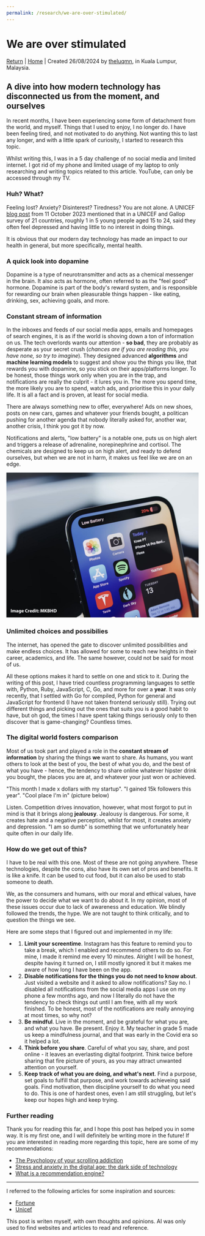```yaml
---
permalink: /research/we-are-over-stimulated/
---
```


# We  are over stimulated

[Return](./index.md) | [Home](../index.md) | Created 26/08/2024 by [theluqmn](https://github.com/theluqmn), in Kuala Lumpur, Malaysia.

## A dive into how modern technology has disconnected us from the moment, and ourselves

In recent months, I have been experiencing some form of detachment from the world, and myself. Things that I used to enjoy, I no longer do. I have been feeling tired, and not motivated to do anything. Not wanting this to last any longer, and with a little spark of curiosity, I started to research this topic.

Whilst writing this, I was in a 5 day challenge of no social media and limited internet. I got rid of my phone and limited usage of my laptop to only researching and writing topics related to this article. YouTube, can only be accessed through my TV.

### Huh? What?

Feeling lost? Anxiety? Disinterest? Tiredness? You are not alone. A UNICEF [blog post](https://www.unicef.org/rosa/blog/we-are-stressed-and-we-are-overwhelmed) from 11 October 2023 mentioned that in a UNICEF and Gallop survey of 21 countries, roughly 1 in 5 young people aged 15 to 24, said they often feel depressed and having little to no interest in doing things.

It is obvious that our modern day technology has made an impact to our health in general, but more specifically, mental health.

### A quick look into dopamine

Dopamine is a type of neurotransmitter and acts as a chemical messenger in the brain. It also acts as hormone, often referred to as the "feel good" hormone. Dopamine is part of the body's reward system, and is responsible for rewarding our brain when pleasurable things happen - like eating, drinking, sex, achieving goals, and more.

### Constant stream of information

In the inboxes and feeds of our social media apps, emails and homepages of search engines, it is as if the world is shoving down a ton of information on us. The tech overlords wants our attention - **so bad**, they are probably as desperate as your secret crush (*chances are if you are reading this, you have none, so try to imagine*). They designed advanced **algorithms** and **machine learning models** to suggest and show you the things you like, that rewards you with dopamine, so you stick on their apps/platforms longer. To be honest, those things work only when you are in the trap, and notifications are really the culprit - it lures you in. The more you spend time, the more likely you are to spend, watch ads, and prioritise this in your daily life. It is all a fact and is proven, at least for social media.

There are always something new to offer, everywhere! Ads on new shoes, posts on new cars, games and whatever your friends bought, a politican pushing for another agenda that nobody literally asked for, another war, another crisis, I think you got it by now.

Notifications and alerts, "low battery" is a notable one, puts us on high alert and triggers a release of adrenaline, norepinephrine and cortisol. The chemicals are designed to keep us on high alert, and ready to defend ourselves, but when we are not in harm, it makes us feel like we are on an edge.

![image](../assets/iphone-low-battery.jpg)

### Unlimited choices and possibilies

The internet, has opened the gate to discover unlimited possibilities and make endless choices. It has allowed for some to reach new heights in their career, academics, and life. The same however, could not be said for most of us.

All these options makes it hard to settle on one and stick to it. During the writing of this post, I have tried countless programming languages to settle with, Python, Ruby, JavaScript, C, Go, and more for over a **year**. It was only recently, that I settled with Go for compiled, Python for general and JavaScript for frontend (I have not taken frontend seriously still). Trying out different things and picking out the ones that suits you is a good habit to have, but oh god, the times I have spent taking things seriously only to then discover that is game-changing? Countless times.

### The digital world fosters comparison

Most of us took part and played a role in the **constant stream of information** by sharing the things **we** want to share. As humans, you want others to look at the best of you, the best of what you do, and the best of what you have - hence, the tendency to share online whatever hipster drink you bought, the places you are at, and whatever your just won or achieved.

"This month I made x dollars with my startup". "I gained 15k followers this year". "Cool place I'm in" (picture below)

Listen. Competition drives innovation, however, what most forgot to put in mind is that it brings along **jealousy**. Jealousy is dangerous. For some, it creates hate and a negative perception, whilst for most, it creates anxiety and depression. "I am so dumb" is something that we unfortunately hear quite often in our daily life.

### How do we get out of this?

I have to be real with this one. Most of these are not going anywhere. These technologies, despite the cons, also have its own set of pros and benefits. It is like a knife. It can be used to cut food, but it can also be used to stab someone to death.

We, as the consumers and humans, with our moral and ethical values, have the power to decide what we want to do about it. In my opinion, most of these issues occur due to lack of awareness and education. We blindly followed the trends, the hype. We are not taught to think critically, and to question the things we see.

Here are some steps that I figured out and implemented in my life:

- 1. **Limit your screentime**. Instagram has this feature to remind you to take a break, which I enabled and recommend others to do so. For mine, I made it remind me every 10 minutes. Alright I will be honest, despite having it turned on, I still mostly ignored it but it makes me aware of how long I have been on the app.
- 2. **Disable notifications for the things you do not need to know about**. Just visited a website and it asked to allow notifications? Say no. I disabled all notifications from the social media apps I use on my phone a few months ago, and now I literally do not have the tendency to check things out until I am free, with all my work finished. To be honest, most of the notifications are really annoying at most times, so why not?
- 3. **Be mindful**. Live in the moment, and be grateful for what you are, and what you have. Be present. Enjoy it. My teacher in grade 5 made us keep a mindfulness journal, and that was early in the Covid era so it helped a lot.
- 4. **Think before you share**. Careful of what you say, share, and post online - it leaves an everlasting digital footprint. Think twice before sharing that fire picture of yours, as you may attract unwanted attention on yourself.
- 5. **Keep track of what you are doing, and what's next**. Find a purpose, set goals to fulfill that purpose, and work towards achieveing said goals. Find motivation, then discipline yourself to do what you need to do. This is one of hardest ones, even I am still struggling, but let's keep our hopes high and keep trying.

### Further reading

Thank you for reading this far, and I hope this post has helped you in some way. It is my first one, and I will definitely be writing more in the future! If you are interested in reading more regarding this topic, here are some of my recommendations:

- [The Psychology of your scrolling addiction](https://hbr.org/2022/01/the-psychology-of-your-scrolling-addiction)
- [Stress and anxiety in the digital age: the dark side of technology](https://www.open.edu/openlearn/health-sports-psychology/mental-health/stress-and-anxiety-the-digital-age-the-dark-side-technology)
- [What is a recommendation engine?](https://www.ibm.com/think/topics/recommendation-engine)

----

I referred to the following articles for some inspiration and sources:

- [Fortune](https://fortune.com/well/2023/05/04/technology-mental-health-effects-digital-distress/)
- [Unicef](https://www.unicef.org/rosa/blog/we-are-stressed-and-we-are-overwhelmed)

This post is writen myself, with own thoughts and opinions. AI was only used to find websites and articles to read and reference.
